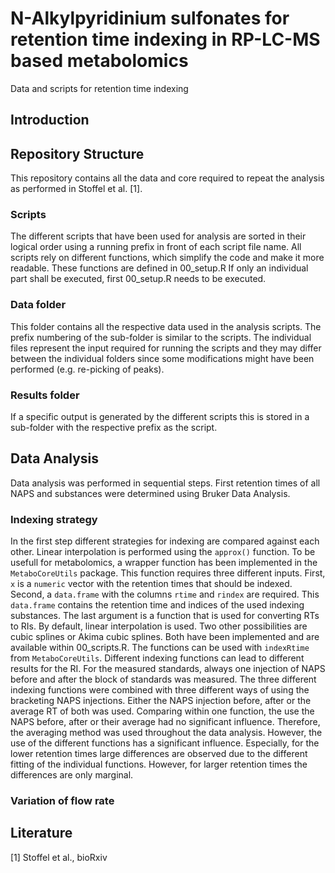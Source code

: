 # N-Alkylpyridinium sulfonates for retention time indexing in RP-LC-MS based metabolomics

Data and scripts for retention time indexing

## Introduction



## Repository Structure

This repository contains all the data and core required to repeat the analysis
as performed in Stoffel et al. [1].

### Scripts

The different scripts that have been used for analysis are sorted in their logical
order using a running prefix in front of each script file name. All scripts rely
on different functions, which simplify the code and make it more readable. These
functions are defined in 00_setup.R If only an individual part shall be executed,
first 00_setup.R needs to be executed.

### Data folder

This folder contains all the respective data used in the analysis scripts. The
prefix numbering of the sub-folder is similar to the scripts. The individual 
files represent the input required for running the scripts and they may differ
between the individual folders since some modifications might have been 
performed (e.g. re-picking of peaks).

### Results folder

If a specific output is generated by the different scripts this is stored in a 
sub-folder with the respective prefix as the script.


## Data Analysis

Data analysis was performed in sequential steps. First retention times of all 
NAPS and substances were determined using Bruker Data Analysis.

### Indexing strategy

In the first step different strategies for indexing are compared against each 
other. Linear interpolation is performed using the <code>approx()</code> function.
To be usefull for metabolomics, a wrapper function has been implemented in the 
<code>MetaboCoreUtils</code> package. This function requires three different 
inputs. First, <code>x</code> is a <code>numeric</code> vector with the retention
times that should be indexed. Second, a <code>data.frame</code> with the columns
<code>rtime</code> and <code>rindex</code> are required. This <code>data.frame</code>
contains the retention time and indices of the used indexing substances. The last
argument is a function that is used for converting RTs to RIs. By default, linear
interpolation is used.
Two other possibilities are cubic splines or Akima cubic splines. Both have been
implemented and are available within 00_scripts.R. The functions can be used with
<code>indexRtime</code> from <code>MetaboCoreUtils</code>.
Different indexing functions can lead to different results for the RI. For the 
measured standards, always one injection of NAPS before and after the block of 
standards was measured. The three different indexing functions were combined with
three different ways of using the bracketing NAPS injections. Either the NAPS
injection before, after or the average RT of both was used. Comparing within one
function, the use the NAPS before, after or their average had no significant
influence. Therefore, the averaging method was used throughout the data analysis.
However, the use of the different functions has a significant influence. Especially,
for the lower retention times large differences are observed due to the different
fitting of the individual functions. However, for larger retention times the
differences are only marginal.

### Variation of flow rate



## Literature

[1] Stoffel et al., bioRxiv

